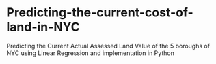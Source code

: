 # Predicting-the-current-cost-of-land-in-NYC
Predicting the Current Actual Assessed Land Value of the 5 boroughs of NYC using Linear Regression and implementation in Python
